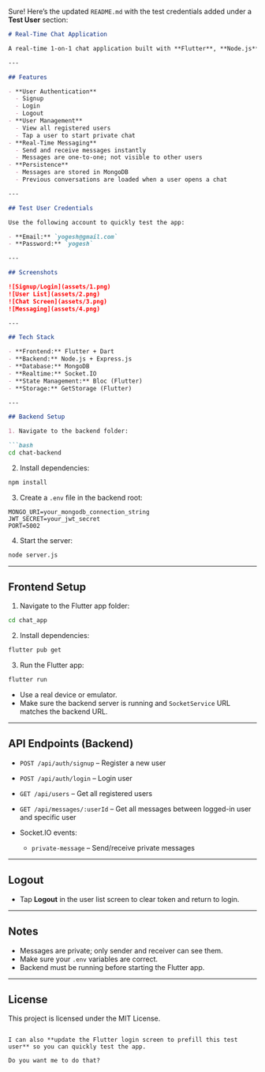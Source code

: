 Sure! Here’s the updated `README.md` with the test credentials added under a **Test User** section:

````markdown
# Real-Time Chat Application

A real-time 1-on-1 chat application built with **Flutter**, **Node.js**, **MongoDB**, and **Socket.IO**. Users can register, login, view all registered users, and chat privately. Each chat is private and not visible to other users.

---

## Features

- **User Authentication**
  - Signup
  - Login
  - Logout
- **User Management**
  - View all registered users
  - Tap a user to start private chat
- **Real-Time Messaging**
  - Send and receive messages instantly
  - Messages are one-to-one; not visible to other users
- **Persistence**
  - Messages are stored in MongoDB
  - Previous conversations are loaded when a user opens a chat

---

## Test User Credentials

Use the following account to quickly test the app:

- **Email:** `yogesh@gmail.com`  
- **Password:** `yogesh`

---

## Screenshots

![Signup/Login](assets/1.png)
![User List](assets/2.png)
![Chat Screen](assets/3.png)
![Messaging](assets/4.png)

---

## Tech Stack

- **Frontend:** Flutter + Dart
- **Backend:** Node.js + Express.js
- **Database:** MongoDB
- **Realtime:** Socket.IO
- **State Management:** Bloc (Flutter)
- **Storage:** GetStorage (Flutter)

---

## Backend Setup

1. Navigate to the backend folder:

```bash
cd chat-backend
````

2. Install dependencies:

```bash
npm install
```

3. Create a `.env` file in the backend root:

```env
MONGO_URI=your_mongodb_connection_string
JWT_SECRET=your_jwt_secret
PORT=5002
```

4. Start the server:

```bash
node server.js
```

---

## Frontend Setup

1. Navigate to the Flutter app folder:

```bash
cd chat_app
```

2. Install dependencies:

```bash
flutter pub get
```

3. Run the Flutter app:

```bash
flutter run
```

* Use a real device or emulator.
* Make sure the backend server is running and `SocketService` URL matches the backend URL.

---

## API Endpoints (Backend)

* `POST /api/auth/signup` – Register a new user
* `POST /api/auth/login` – Login user
* `GET /api/users` – Get all registered users
* `GET /api/messages/:userId` – Get all messages between logged-in user and specific user
* Socket.IO events:

  * `private-message` – Send/receive private messages

---

## Logout

* Tap **Logout** in the user list screen to clear token and return to login.

---

## Notes

* Messages are private; only sender and receiver can see them.
* Make sure your `.env` variables are correct.
* Backend must be running before starting the Flutter app.

---

## License

This project is licensed under the MIT License.

```

I can also **update the Flutter login screen to prefill this test user** so you can quickly test the app.  

Do you want me to do that?
```
